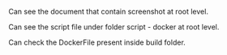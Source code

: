 Can see the document that contain screenshot at root level.

Can see the script file under folder script - docker at root level.

Can check the DockerFile present inside build folder.
